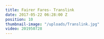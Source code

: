 ```yaml
---
title: Fairer Fares- Translink
date: 2017-05-22 06:28:00 Z
position: 10
thumbnail-image: "/uploads/Translink.jpg"
video: 201950728
---
```


